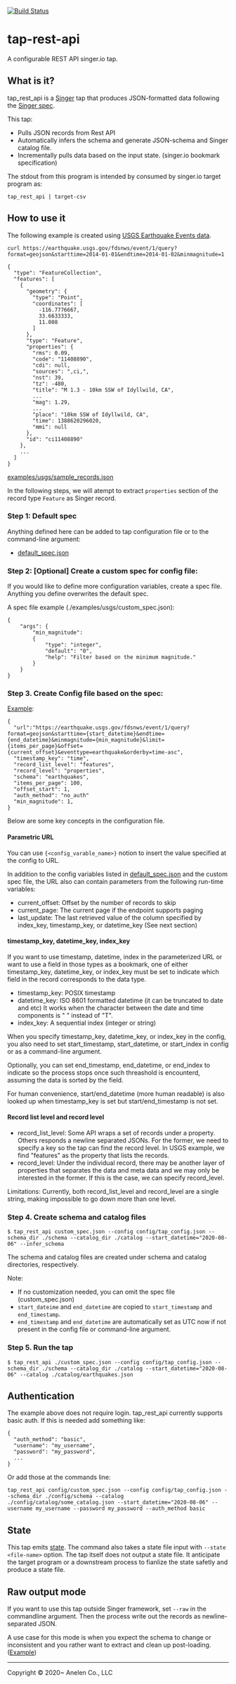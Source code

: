 [![Build Status](https://travis-ci.com/anelendata/tap_rest_api.svg?branch=master)](https://travis-ci.com/anelendata/tap_rest_api)

# tap-rest-api

A configurable REST API singer.io tap.

## What is it?

tap_rest_api is a [Singer](https://singer.io) tap that produces JSON-formatted
data following the [Singer spec](https://github.com/singer-io/getting-started).

This tap:

- Pulls JSON records from Rest API
- Automatically infers the schema and generate JSON-schema and Singer catalog
  file.
- Incrementally pulls data based on the input state. (singer.io bookmark specification)

The stdout from this program is intended by consumed by singer.io target program as:

```
tap_rest_api | target-csv
```

## How to use it

The following example is created using [USGS Earthquake Events data](https://earthquake.usgs.gov/fdsnws/event/1/).

`curl https://earthquake.usgs.gov/fdsnws/event/1/query?format=geojson&starttime=2014-01-01&endtime=2014-01-02&minmagnitude=1`

```
{
  "type": "FeatureCollection",
  "features": [
    {
      "geometry": {
        "type": "Point",
        "coordinates": [
          -116.7776667,
          33.6633333,
          11.008
        ]
      },
      "type": "Feature",
      "properties": {
        "rms": 0.09,
        "code": "11408890",
        "cdi": null,
        "sources": ",ci,",
        "nst": 39,
        "tz": -480,
        "title": "M 1.3 - 10km SSW of Idyllwild, CA",
        ...
        "mag": 1.29,
        ...
        "place": "10km SSW of Idyllwild, CA",
        "time": 1388620296020,
        "mmi": null
      },
      "id": "ci11408890"
    },
    ...
  ]
}
```
[examples/usgs/sample_records.json](https://raw.githubusercontent.com/anelendata/tap-rest-api/master/examples/usgs/sample_records.json)

In the following steps, we will atempt to extract `properties` section of
the record type `Feature` as Singer record.

### Step 1: Default spec

Anything defined here can be added to tap configuration file or to the
command-line argument:

- [default_spec.json](https://github.com/anelendata/tap-rest-api/blob/master/tap_rest_api/default_spec.json)

### Step 2: [Optional] Create a custom spec for config file:

If you would like to define more configuration variables, create a spec
file. Anything you define overwrites the default spec.

A spec file example (./examples/usgs/custom_spec.json):
```
{
    "args": {
        "min_magnitude":
        {
            "type": "integer",
            "default": "0",
            "help": "Filter based on the minimum magnitude."
        }
    }
}
```

### Step 3. Create Config file based on the spec:

[Example](https://github.com/anelendata/tap-rest-api/tree/master/examples/usgs/config/tap_config.json):

```
{
  "url":"https://earthquake.usgs.gov/fdsnws/event/1/query?format=geojson&starttime={start_datetime}&endtime={end_datetime}&minmagnitude={min_magnitude}&limit={items_per_page}&offset={current_offset}&eventtype=earthquake&orderby=time-asc",
  "timestamp_key": "time",
  "record_list_level": "features",
  "record_level": "properties",
  "schema": "earthquakes",
  "items_per_page": 100,
  "offset_start": 1,
  "auth_method": "no_auth"
  "min_magnitude": 1,
}
```

Below are some key concepts in the configuration file.

#### Parametric URL

You can use `{<config_varable_name>}` notion to insert the value specified at the config to URL.

In addition to the config variables listed in
[default_spec.json](https://github.com/anelendata/tap-rest-api/blob/master/tap_rest_api/default_spec.json)
and the custom spec file, the URL also can contain parameters from the following run-time variables:

- current_offset: Offset by the number of records to skip
- current_page: The current page if the endpoint supports paging
- last_update: The last retrieved value of the column specified by index_key, timestamp_key, or datetime_key
  (See next section)

#### timestamp_key, datetime_key, index_key

If you want to use timestamp, datetime, index in the parameterized URL or
want to use a field in those types as a bookmark, one of either timestamp_key,
datetime_key, or index_key must be set to indicate which field in the record
corresponds to the data type.

- timestamp_key: POSIX timestamp
- datetime_key: ISO 8601 formatted datetime (it can be truncated to date and etc)
  It works when the character between the date and time components is " " instead of "T".
- index_key: A sequential index (integer or string)

When you specify timestamp_key, datetime_key, or index_key in the config,
you also need to set start_timestamp, start_datetime, or start_index in
config or as a command-line argument.

Optionally, you can set end_timestamp, end_datetime, or end_index to indicate
so the process stops once such threashold is encounterd, assuming the data
is sorted by the field.

For human convenience, start/end_datetime (more human readable) is also looked
up when timestamp_key is set but start/end_timestamp is not set.

#### Record list level and record level

- record_list_level:
  Some API wraps a set of records under a property. Others responds a newline separated JSONs.
  For the former, we need to specify a key so the tap can find the record level. In USGS example,
  we find "features" as the property that lists the records.
- record_level:
  Under the individual record, there may be another layer of properties that separates
  the data and meta data and we may only be interested in the former. If this is the case,
  we can specify record_level.

Limitations: Currently, both record_list_level and record_level are a single string,
making impossible to go down more than one level.

### Step 4. Create schema and catalog files

```
$ tap_rest_api custom_spec.json --config config/tap_config.json --schema_dir ./schema --catalog_dir ./catalog --start_datetime="2020-08-06" --infer_schema 
```

The schema and catalog files are created under schema and catalog directories, respectively.

Note:

- If no customization needed, you can omit the spec file (custom_spec.json)
- `start_dateime` and `end_datetime` are copied to `start_timestamp` and `end_timestamp`.
- `end_timestamp` and `end_datetime` are automatically set as UTC now if not present in the config file or command-line argument.

### Step 5. Run the tap

```
$ tap_rest_api ./custom_spec.json --config config/tap_config.json --schema_dir ./schema --catalog_dir ./catalog --start_datetime="2020-08-06" --catalog ./catalog/earthquakes.json
```

## Authentication

The example above does not require login. tap_rest_api currently supports
basic auth. If this is needed add something like:

```
{
  "auth_method": "basic",
  "username": "my_username",
  "password": "my_password",
  ...
}
```

Or add those at the commands line:

```
tap_rest_api config/custom_spec.json --config config/tap_config.json --schema_dir ./config/schema --catalog ./config/catalog/some_catalog.json --start_datetime="2020-08-06" --username my_username --password my_password --auth_method basic
```

## State

This tap emits [state](https://github.com/singer-io/getting-started/blob/master/docs/CONFIG_AND_STATE.md#state-file).
The command also takes a state file input with `--state <file-name>` option.
The tap itself does not output a state file. It anticipate the target program or a downstream process to fianlize the state safetly and produce a state file.

## Raw output mode

If you want to use this tap outside Singer framework, set `--raw` in the
commandline argument. Then the process write out the records as
newline-separated JSON.

A use case for this mode is when you expect the schema to change or inconsistent
and you rather want to extract and clean up post-loading.
([Example](https://articles.anelen.co/elt-google-cloud-storage-bigquery/))

---

Copyright &copy; 2020~ Anelen Co., LLC
